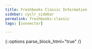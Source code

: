 ```yaml
---
title: Freshbooks Classic Information
sidebar: cyclr_sidebar
permalink: freshbooks-classic
tags: [connector]

---
```

{::options parse_block_html="true" /}
